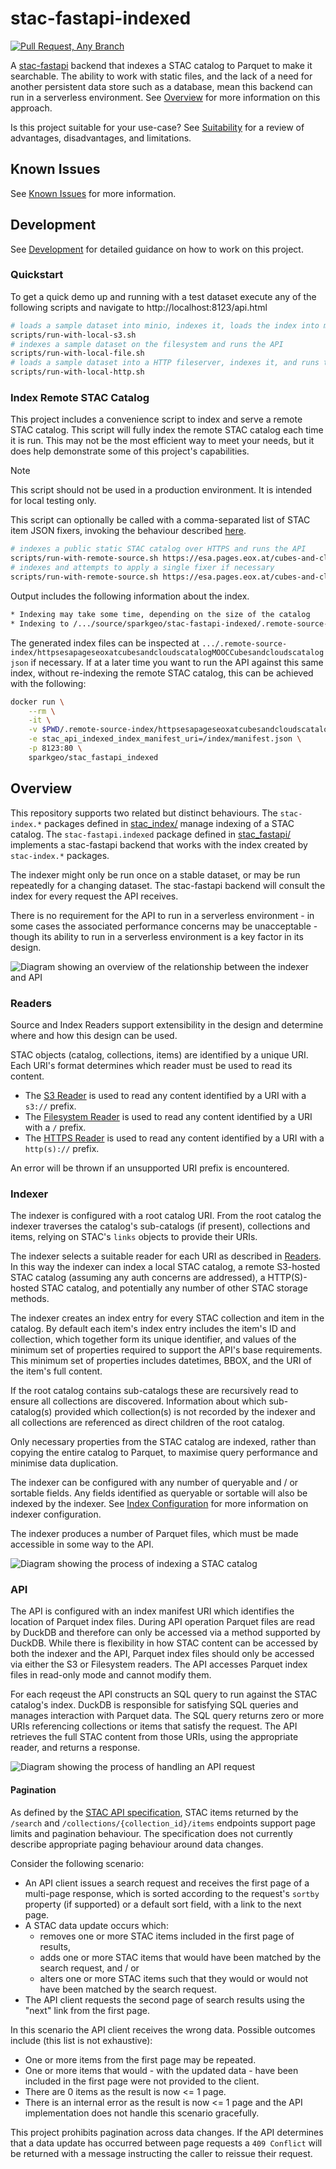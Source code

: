 # stac-fastapi-indexed

[![Pull Request, Any Branch](https://github.com/sparkgeo/stac-fastapi-indexed/actions/workflows/pull-request-all.yml/badge.svg)](https://github.com/sparkgeo/stac-fastapi-indexed/actions/workflows/pull-request-all.yml)

A [stac-fastapi](https://github.com/stac-utils/stac-fastapi) backend that indexes a STAC catalog to Parquet to make it searchable. The ability to work with static files, and the lack of a need for another persistent data store such as a database, mean this backend can run in a serverless environment. See [Overview](#overview) for more information on this approach.

Is this project suitable for your use-case? See [Suitability](./docs/suitability.md) for a review of advantages, disadvantages, and limitations.

## Known Issues

See [Known Issues](./docs/known-issues.md) for more information.

## Development

See [Development](./docs/development.md) for detailed guidance on how to work on this project.

### Quickstart

To get a quick demo up and running with a test dataset execute any of the following scripts and navigate to http://localhost:8123/api.html

```sh
# loads a sample dataset into minio, indexes it, loads the index into minio, and runs the API
scripts/run-with-local-s3.sh
# indexes a sample dataset on the filesystem and runs the API
scripts/run-with-local-file.sh
# loads a sample dataset into a HTTP fileserver, indexes it, and runs the API
scripts/run-with-local-http.sh
```

### Index Remote STAC Catalog

This project includes a convenience script to index and serve a remote STAC catalog. This script will fully index the remote STAC catalog each time it is run. This may not be the most efficient way to meet your needs, but it does help demonstrate some of this project's capabilities.

> [!NOTE]
> This script should not be used in a production environment. It is intended for local testing only.

This script can optionally be called with a comma-separated list of STAC item JSON fixers, invoking the behaviour described [here](./docs/index-config.md#fixes).

```sh
# indexes a public static STAC catalog over HTTPS and runs the API
scripts/run-with-remote-source.sh https://esa.pages.eox.at/cubes-and-clouds-catalog/MOOC_Cubes_and_clouds/catalog.json
# indexes and attempts to apply a single fixer if necessary
scripts/run-with-remote-source.sh https://esa.pages.eox.at/cubes-and-clouds-catalog/MOOC_Cubes_and_clouds/catalog.json --fixes_to_apply eo-extension-uri
```

Output includes the following information about the index.
```sh
* Indexing may take some time, depending on the size of the catalog
* Indexing to /.../source/sparkgeo/stac-fastapi-indexed/.remote-source-index/httpsesapageseoxatcubesandcloudscatalogMOOCCubesandcloudscatalogjson
```

The generated index files can be inspected at `.../.remote-source-index/httpsesapageseoxatcubesandcloudscatalogMOOCCubesandcloudscatalogjson` if necessary. If at a later time you want to run the API against this same index, without re-indexing the remote STAC catalog, this can be achieved with the following:

```sh
docker run \
    --rm \
    -it \
    -v $PWD/.remote-source-index/httpsesapageseoxatcubesandcloudscatalogMOOCCubesandcloudscatalogjson:/index:ro \
    -e stac_api_indexed_index_manifest_uri=/index/manifest.json \
    -p 8123:80 \
    sparkgeo/stac_fastapi_indexed
```

## Overview

This repository supports two related but distinct behaviours. The `stac-index.*` packages defined in [stac_index/](./packages/stac-index/) manage indexing of a STAC catalog. The `stac-fastapi.indexed` package defined in [stac_fastapi/](./src/stac_fastapi/) implements a stac-fastapi backend that works with the index created by `stac-index.*` packages.

The indexer might only be run once on a stable dataset, or may be run repeatedly for a changing dataset. The stac-fastapi backend will consult the index for every request the API receives.

There is no requirement for the API to run in a serverless environment - in some cases the associated performance concerns may be unacceptable - though its ability to run in a serverless environment is a key factor in its design.

![Diagram showing an overview of the relationship between the indexer and API](./docs/diagrams/exports/Overview.png "Overview Diagram")

### Readers

Source and Index Readers support extensibility in the design and determine where and how this design can be used.

STAC objects (catalog, collections, items) are identified by a unique URI. Each URI's format determines which reader must be used to read its content.
- The [S3 Reader](./packages/stac-index/src/stac_index/io/readers/s3/) is used to read any content identified by a URI with a `s3://` prefix.
- The [Filesystem Reader](./packages/stac-index/src/stac_index/io/readers/filesystem/) is used to read any content identified by a URI with a `/` prefix.
- The [HTTPS Reader](./packages/stac-index/src/stac_index/io/readers/https/) is used to read any content identified by a URI with a `http(s)://` prefix.

An error will be thrown if an unsupported URI prefix is encountered.

### Indexer

The indexer is configured with a root catalog URI. From the root catalog the indexer traverses the catalog's sub-catalogs (if present), collections and items, relying on STAC's `links` objects to provide their URIs.

The indexer selects a suitable reader for each URI as described in [Readers](#readers). In this way the indexer can index a local STAC catalog, a remote S3-hosted STAC catalog (assuming any auth concerns are addressed), a HTTP(S)-hosted STAC catalog, and potentially any number of other STAC storage methods.

The indexer creates an index entry for every STAC collection and item in the catalog. By default each item's index entry includes the item's ID and collection, which together form its unique identifier, and values of the minimum set of properties required to support the API's base requirements. This minimum set of properties includes datetimes, BBOX, and the URI of the item's full content.

If the root catalog contains sub-catalogs these are recursively read to ensure all collections are discovered. Information about which sub-catalog(s) provided which collection(s) is not recorded by the indexer and all collections are referenced as direct children of the root catalog.

Only necessary properties from the STAC catalog are indexed, rather than copying the entire catalog to Parquet, to maximise query performance and minimise data duplication.

The indexer can be configured with any number of queryable and / or sortable fields. Any fields identified as queryable or sortable will also be indexed by the indexer. See [Index Configuration](./docs/index-config.md) for more information on indexer configuration.

The indexer produces a number of Parquet files, which must be made accessible in some way to the API.

![Diagram showing the process of indexing a STAC catalog](./docs/diagrams/exports/Indexer%20Process.png "Indexer Process")

### API

The API is configured with an index manifest URI which identifies the location of Parquet index files. During API operation Parquet files are read by DuckDB and therefore can only be accessed via a method supported by DuckDB. While there is flexibility in how STAC content can be accessed by both the indexer and the API, Parquet index files should only be accessed via either the S3 or Filesystem readers. The API accesses Parquet index files in read-only mode and cannot modify them.

For each reqeust the API constructs an SQL query to run against the STAC catalog's index. DuckDB is responsible for satisfying SQL queries and manages interaction with Parquet data. The SQL query returns zero or more URIs referencing collections or items that satisfy the request. The API retrieves the full STAC content from those URIs, using the appropriate reader, and returns a response.

![Diagram showing the process of handling an API request](./docs/diagrams/exports/Query%20Process.png "API Request Process")

#### Pagination

As defined by the [STAC API specification](https://github.com/radiantearth/stac-api-spec/tree/v1.0.0/item-search#pagination), STAC items returned by the `/search` and `/collections/{collection_id}/items` endpoints support page limits and pagination behaviour. The specification does not currently describe appropriate paging behaviour around data changes.

Consider the following scenario:
- An API client issues a search request and receives the first page of a multi-page response, which is sorted according to the request's `sortby` property (if supported) or a default sort field, with a link to the next page.
- A STAC data update occurs which:
  - removes one or more STAC items included in the first page of results,
  - adds one or more STAC items that would have been matched by the search request, and / or
  - alters one or more STAC items such that they would or would not have been matched by the search request.
- The API client requests the second page of search results using the "next" link from the first page.

In this scenario the API client receives the wrong data. Possible outcomes include (this list is not exhaustive):
- One or more items from the first page may be repeated.
- One or more items that would - with the updated data - have been included in the first page were not provided to the client.
- There are 0 items as the result is now <= 1 page.
- There is an internal error as the result is now <= 1 page and the API implementation does not handle this scenario gracefully.

This project prohibits pagination across data changes. If the API determines that a data update has occurred between page requests a `409 Conflict` will be returned with a message instructing the caller to reissue their request.
